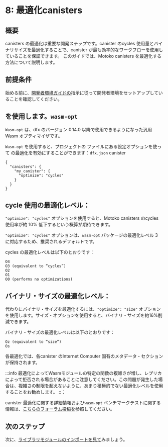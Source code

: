 # 8: 最適化canisters

## 概要

canisters の最適化は重要な開発ステップです。canister のcycles 使用量とバイナリサイズを最適化することで、canister が最も効率的なワークフローを使用していることを保証できます。  このガイドでは、Motoko canisters を最適化する方法について説明します。

## 前提条件

始める前に、[開発者環境ガイドの](./dev-env.md)指示に従って開発者環境をセットアップしていることを確認してください。

## を使用します。`wasm-opt`

`Wasm-opt` は、dfx のバージョン 0.14.0 以降で使用できるようになった汎用 Wasm オプティマイザです。

`Wasm-opt` を使用すると、プロジェクトの ファイルにある設定オプションを使って の最適化を有効にすることができます：`dfx.json` canister 

    {
      "canisters": {
        "my_canister": {
          "optimize": "cycles"
        }
      }
    }

## cycle 使用の最適化レベル：

`"optimize": "cycles"` オプションを使用すると、Motoko canisters のcycles 使用率が約 10% 低下するという概算が期待できます。

`"optimize": "cycles"` オプションは、`wasm-opt` パッケージの最適化レベル 3 に対応するため、推奨されるデフォルトです。

cycles の最適化レベルは以下のとおりです：

    O4
    O3 (equivalent to “cycles”)
    O2
    O1
    O0 (performs no optimizations)

## バイナリ・サイズの最適化レベル：

代わりにバイナリ・サイズを最適化するには、`"optimize": "size"` オプションを使用します。サイズ・オプションを使用すると、バイナリ・サイズを約16%削減できます。

バイナリ・サイズの最適化レベルは以下のとおりです：

    Oz (equivalent to “size”)
    Os

各最適化では、各canister のInternet Computer 固有のメタデータ・セクションが保持されます。

:::info
最適化によってWasmモジュールの特定の関数の複雑さが増し、レプリカによって拒否される場合があることに注意してください。この問題が発生した場合は、複雑さの制限を超えないように、あまり積極的でない最適化レベルを使用することをお勧めします。
::：

canister 最適化に関する詳細情報および`wasm-opt` ベンチマークテストに関する情報は、[こちらのフォーラム投稿を](https://forum.dfinity.org/t/canister-optimizer-available-in-dfx-0-14-0/21157)参照してください。

## 次のステップ

次に、[ライブラリモジュールのインポートを見て](phonebook.md)みましょう。

<!---
# 8: Optimizing canisters

## Overview

Optimizing canisters is an important development step that can assure your canister is using the most efficient workflow by optimizing the canister's cycles usage and binary size.  This guide covers how to optimize Motoko canisters. 

## Prerequisites

Before getting started, assure you have set up your developer environment according to the instructions in the [developer environment guide](./dev-env.md).

## Using `wasm-opt`

`Wasm-opt` is a general purpose Wasm optimizer that is now available in dfx, versions 0.14.0 and newer. 

`Wasm-opt` can be used to enable canister optimizations through a configuration option in the project's `dfx.json` file, such as:

```
{
  "canisters": {
    "my_canister": {
      "optimize": "cycles"
    }
  }
}
```

## Optimization levels for cycle usage:

Using the `"optimize": "cycles"` option, you can expect a rough estimate of decreased cycles usage for Motoko canisters by around 10%. 

The `"optimize": "cycles"` option is the recommended default, as it maps to optimization level 3 in the `wasm-opt` package. 

The optimization levels for cycles usage are as follows:

```
O4
O3 (equivalent to “cycles”)
O2
O1
O0 (performs no optimizations)
```

## Optimization levels for binary size:

To optimize the binary size instead, you can use the `"optimize": "size"` option. By using the size option, binary sizes can be reduced by roughly 16%. 

The optimization levels for binary size are as follows:

```
Oz (equivalent to “size”)
Os
```

Each optimization preserves the Internet Computer specific metadata sections of each canister. 

:::info
Note that in certain cases the optimizations can increase the complexity of certain functions in your Wasm module such that they are rejected by the replica. If you run into this issue, we recommend using a less aggressive optimization level such that you do not exceed the complexity limit.
:::

More information on canister optimization and information on `wasm-opt` benchmark testing can be found [on this forum post](https://forum.dfinity.org/t/canister-optimizer-available-in-dfx-0-14-0/21157).

## Next steps

Next, let's take a look at [importing library modules](phonebook.md).
-->

